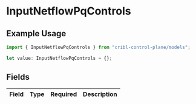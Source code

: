 # InputNetflowPqControls

## Example Usage

```typescript
import { InputNetflowPqControls } from "cribl-control-plane/models";

let value: InputNetflowPqControls = {};
```

## Fields

| Field       | Type        | Required    | Description |
| ----------- | ----------- | ----------- | ----------- |